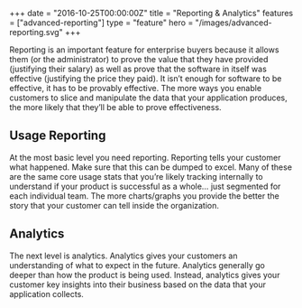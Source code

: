 +++
date = "2016-10-25T00:00:00Z"
title = "Reporting & Analytics"
features = ["advanced-reporting"]
type = "feature"
hero = "/images/advanced-reporting.svg"
+++

Reporting is an important feature for enterprise buyers because it allows them (or the administrator) to prove the value that they have provided (justifying their salary) as well as prove that the software in itself was effective (justifying the price they paid). It isn’t enough for software to be effective, it has to be provably effective. The more ways you enable customers to slice and manipulate the data that your application produces, the more likely that they’ll be able to prove effectiveness.

## Usage Reporting
At the most basic level you need reporting. Reporting tells your customer what happened. Make sure that this can be dumped to excel. Many of these are the same core usage stats that you’re likely tracking internally to understand if your product is successful as a whole… just segmented for each individual team. The more charts/graphs you provide the better the story that your customer can tell inside the organization.

## Analytics
The next level is analytics. Analytics gives your customers an understanding of what to expect in the future. Analytics generally go deeper than how the product is being used. Instead, analytics gives your customer key insights into their business based on the data that your application collects.
